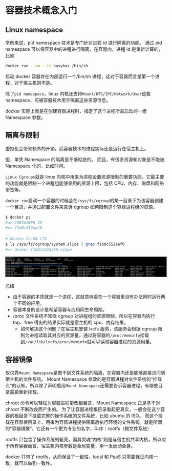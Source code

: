 # 容器技术概念入门

## Linux namespace

举例来说，pid namespace 技术是专门针对进程 id 进行隔离的功能。
通过 pid namespace 可以将容器中的进程进行隔离，在容器内，进程 id 是重新计算的，比如

```sh
docker run --rm --it busybox /bin/sh
```

启动 docker 容器并在内部运行一个/bin/sh 进程，这对于容器而言是第一个进程，对于宿主机则不是。

除了`pid namespace`，linux 内核还支持`Mount/UTS/IPC/Network/User`这些 namespace，可被容器技术用于隔离这些资源信息。

docker 实际上就是在创建容器进程时，指定了这个进程所需启动的一组 Namespace 参数。

## 隔离与限制

虚拟化会带来额外的开销，而容器技术的进程实际还是运行在宿主机上。

但，单凭 Namespace 的隔离是不够彻底的。
而且，有很多资源和对象是不能被 Namespace 化的，比如时间。

`Linux Cgroups`就是 linux 内核中用来为进程设置资源限制的重要功能，它最主要的功能就是限制一个进程组能够使用的资源上限，包括 CPU、内存、磁盘和网络带宽等。

`docker run`启动一个容器的时候会在`/sys/fs/cgroup`的某一目录下为该容器创建一个目录，并通过配置文件来告诉 cgroup 如何限制这个容器进程组的资源。

```sh
$ docker ps
#=> CONTAINER ID
#=> f1b0c552aaf6

# Ubuntu 22.04 LTS
$ ls /sys/fs/cgroup/system.slice | grep f1b0c552aaf6
#=> docker-f1b0c552aaf6.scope
```

![cgroup_daemon](1.png)

总结

- 由于容器的本质就是一个进程，这就意味着在一个容器里没有办法同时运行两个不同的应用。
- 容器本身的设计是希望容器与应用同生命周期。
- /proc 文件系统不知晓 cgroup 对进程组的资源限制，所以在容器内执行 top、free 得出的结果实际就是宿主机的 cpu、内存结果。
  - 如何解决这个问题？在宿主机安装 lxcfs 服务，该服务会根据 cgroup 限制为进程读取其对应的资源量，通过将容器的`/proc/meminfo`挂载到`/var/lib/lxcfs/proc/meminfo`就可以读取容器进程的资源用量。

## 容器镜像

仅仅靠`Mount Namespace`是做不到文件系统的隔离，在容器内还是能够直接访问到宿主机的文件系统。
Mount Namespace 修改的是容器进程对文件系统的“挂载点”的认知。所以除了声明启用`Mount Namespace`还需要告诉容器进程，有哪些目录需要重新挂载。

chroot 命令可以轻松为容器进程更改根目录，Mount Namespace 正是基于对 chroot 不断改良而产生的。
为了让容器进程根目录看起更真实，一般会在这个容器的根目录下挂载完整的操作系统的文件系统，比如 ubuntu 的 ISO。
而这个挂载在容器根目录上、用来为容器进程提供隔离后执行环境的文件系统，就是所谓的“容器镜像”。它还有一个更为专业的名字，叫作：rootfs（根文件系统）

rootfs 只包含了操作系统的躯壳，而其灵魂“内核”则是与宿主机共享内核，所以对于所有容器而言，宿主机内核参数是全局变量，牵一发而动全身。

docker 打包了 rootfs，从而保证了一致性，local 和 PaaS 只需要保证内核一致，就可以做到一致性。
